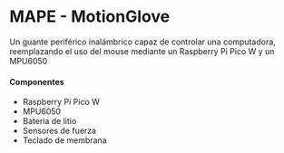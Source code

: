# MAPE - MotionGlove
Un guante periférico inalámbrico capaz de controlar una computadora, reemplazando el uso del mouse mediante un Raspberry Pi Pico W y un MPU6050

#### Componentes
- Raspberry Pi Pico W
- MPU6050
- Bateria de litio
- Sensores de fuerza
- Teclado de membrana
